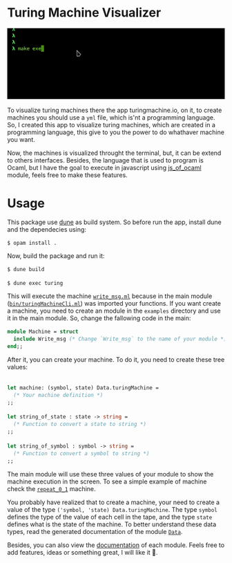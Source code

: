 # Turing Machine Visualizer

![Image showing the execution](running_write_msg_machine.gif)

To visualize turing machines there the app turingmachine.io, on it, to create machines you should use a `yml` file, which is'nt a programming language. So, I created this app to visualize turing machines, which are created in a programming language, this give to you the power to do whathaver machine you want.

Now, the machines is visualized throught the terminal, but, it can be extend to others interfaces. Besides, the language that is used to program is Ocaml, but I have the goal to execute in javascript using [js_of_ocaml](https://ocsigen.org/js_of_ocaml/3.1.0/manual/overview) module, feels free to make these features.  

# Usage

This package use [dune](https://dune.readthedocs.io/en/stable/) as build system. So before run the app, install dune and the dependecies using:

```
$ opam install .
```

Now, build the package and run it:

```
$ dune build

$ dune exec turing
```

This will execute the machine [`write_msg.ml`](/examples/write_msg.ml) because in the main module ([`bin/turingMachineCli.ml`](/bin/turingMachineCli.ml)) was imported your functions. If you want create a machine, you need to create an module in the `examples` directory and use it in the main module. So, change the fallowing code in the main:

```ocaml
module Machine = struct
  include Write_msg (* Change `Write_msg` to the name of your module *)
end;;
```

After it, you can create your machine. To do it, you need to create these tree values:

```ocaml

let machine: (symbol, state) Data.turingMachine = 
  (* Your machine definition *)
;;

let string_of_state : state -> string = 
  (* Function to convert a state to string *)
;;

let string_of_symbol : symbol -> string = 
  (* Function to convert a symbol to string *)
;;

```

The main module will use these three values of your module to show the machine execution in the screen. To see a simple example of machine check the [`repeat_0_1`](/examples/repeat_0_1.ml) machine.

You probably have realized that to create a machine, your need to create a value of the type `('symbol, 'state) Data.turingMachine`. The type `symbol` defines the type of the value of each cell in the tape, and the type `state` defines what is the state of the machine. To better understand these data types, read the generated documentation of the module [`Data`](https://raulpy271.github.io/turingMachine/turingMachine/TuringMachine/Data/index.html). 

Besides, you can also view the [documentation](https://raulpy271.github.io/turingMachine/turingMachine/TuringMachine/index.html) of each module. Feels free to add features, ideas or something great, I will like it :rocket:. 


